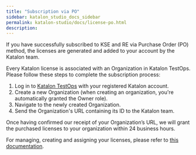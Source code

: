 ```yaml
---
title: "Subscription via PO"
sidebar: katalon_studio_docs_sidebar
permalink: katalon-studio/docs/license-po.html
description:
---
```


If you have successfully subscribed to KSE and RE via Purchase Order (PO) method, the licenses are generated and added to your account by the Katalon team.

Every Katalon license is associated with an Organization in Katalon TestOps. Please follow these steps to complete the subscription process:

1. Log in to [Katalon TestOps](https://analytics.katalon.com/home) with your registered Katalon account.
2. Create a new Organization (when creating an organization, you're automatically granted the Owner role).
3. Navigate to the newly created Organization.
4. Send the Organization's URL containing its ID to the Katalon team.

Once having confirmed our receipt of your Organization’s URL, we will grant the purchased licenses to your organization within 24 business hours.

For managing, creating and assigning your licenses, please refer to [this documentation](https://docs.katalon.com/katalon-studio/docs/license-management.html).

